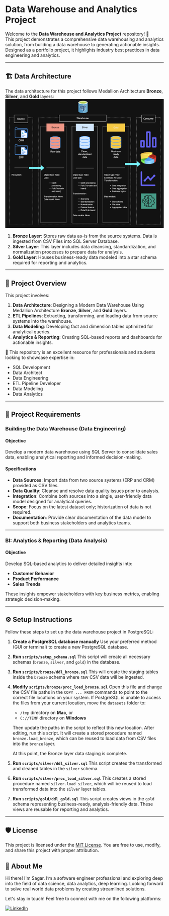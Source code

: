 
# Data Warehouse and Analytics Project

Welcome to the **Data Warehouse and Analytics Project** repository! 🚀  
This project demonstrates a comprehensive data warehousing and analytics solution, from building a data warehouse to generating actionable insights. Designed as a portfolio project, it highlights industry best practices in data engineering and analytics.

---
## 🏗️ Data Architecture

The data architecture for this project follows Medallion Architecture **Bronze**, **Silver**, and **Gold** layers:
![Data Architecture](documents/data_architecture.png)

1. **Bronze Layer**: Stores raw data as-is from the source systems. Data is ingested from CSV Files into SQL Server Database.
2. **Silver Layer**: This layer includes data cleansing, standardization, and normalization processes to prepare data for analysis.
3. **Gold Layer**: Houses business-ready data modeled into a star schema required for reporting and analytics.

---
## 📖 Project Overview

This project involves:

1. **Data Architecture**: Designing a Modern Data Warehouse Using Medallion Architecture **Bronze**, **Silver**, and **Gold** layers.
2. **ETL Pipelines**: Extracting, transforming, and loading data from source systems into the warehouse.
3. **Data Modeling**: Developing fact and dimension tables optimized for analytical queries.
4. **Analytics & Reporting**: Creating SQL-based reports and dashboards for actionable insights.

🎯 This repository is an excellent resource for professionals and students looking to showcase expertise in:
- SQL Development
- Data Architect
- Data Engineering  
- ETL Pipeline Developer  
- Data Modeling  
- Data Analytics  

---

## 🚀 Project Requirements

### Building the Data Warehouse (Data Engineering)

#### Objective
Develop a modern data warehouse using SQL Server to consolidate sales data, enabling analytical reporting and informed decision-making.

#### Specifications
- **Data Sources**: Import data from two source systems (ERP and CRM) provided as CSV files.
- **Data Quality**: Cleanse and resolve data quality issues prior to analysis.
- **Integration**: Combine both sources into a single, user-friendly data model designed for analytical queries.
- **Scope**: Focus on the latest dataset only; historization of data is not required.
- **Documentation**: Provide clear documentation of the data model to support both business stakeholders and analytics teams.

---

### BI: Analytics & Reporting (Data Analysis)

#### Objective
Develop SQL-based analytics to deliver detailed insights into:
- **Customer Behavior**
- **Product Performance**
- **Sales Trends**

These insights empower stakeholders with key business metrics, enabling strategic decision-making.  

___

## ⚙️ Setup Instructions

Follow these steps to set up the data warehouse project in PostgreSQL:

1. **Create a PostgreSQL database manually**
   Use your preferred method (GUI or terminal) to create a new PostgreSQL database.

2. **Run `scripts/setup_schema.sql`**
   This script will create all necessary schemas (`bronze`, `silver`, and `gold`) in the database.

3. **Run `scripts/bronze/ddl_bronze.sql`**
   This will create the staging tables inside the `bronze` schema where raw CSV data will be ingested.

4. **Modify `scripts/bronze/proc_load_bronze.sql`**
   Open this file and change the CSV file paths in the `COPY ... FROM` commands to point to the correct file locations on your system.
   If PostgreSQL is unable to access the files from your current location, move the `datasets` folder to:

   * `/tmp` directory on **Mac**, or
   * `C://TEMP` directory on **Windows**

   Then update the paths in the script to reflect this new location. After editing, run this script. It will create a stored procedure named `bronze.load_bronze`, which can be reused to load data from CSV files into the `bronze` layer.

   At this point, the Bronze layer data staging is complete.

5. **Run `scripts/silver/ddl_silver.sql`**
   This script creates the transformed and cleaned tables in the `silver` schema.

6. **Run `scripts/silver/proc_load_silver.sql`**
   This creates a stored procedure named `silver.load_silver`, which will be reused to load transformed data into the `silver` layer tables.

7. **Run `scripts/gold/ddl_gold.sql`**
   This script creates views in the `gold` schema representing business-ready, analysis-friendly data. These views are reusable for reporting and analytics.

---

## 🛡️ License

This project is licensed under the [MIT License](LICENSE). You are free to use, modify, and share this project with proper attribution.

## 🌟 About Me

Hi there! I'm Sagar. I’m a software engineer professional and exploring deep into the field of data science, data analytics, deep learning. Looking forward to solve real world data problems by creating streamlined solutions.

Let's stay in touch! Feel free to connect with me on the following platforms:

[![LinkedIn](https://img.shields.io/badge/LinkedIn-0077B5?style=for-the-badge&logo=linkedin&logoColor=white)](https://www.linkedin.com/in/sagardeka/)
